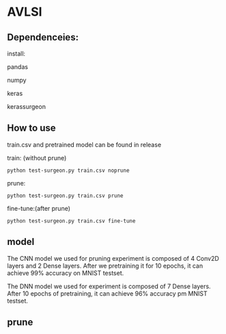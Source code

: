 # AVLSI

## Dependenceies:

install:

pandas

numpy

keras

kerassurgeon

## How to use

train.csv and pretrained model can be found in release

train: (without prune)
```
python test-surgeon.py train.csv noprune
```
prune: 
```
python test-surgeon.py train.csv prune
```
fine-tune:(after prune)
```
python test-surgeon.py train.csv fine-tune
```

## model
The CNN model we used for pruning experiment is composed of 4 Conv2D layers and 2 Dense layers. After we pretraining it for 10 epochs, it can achieve 99% accuracy on MNIST testset.

The DNN model we used for experiment is composed of 7 Dense layers. After 10 epochs of pretraining, it can achieve 96% accuracy pm MNIST testset.

## prune

